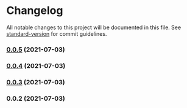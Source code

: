 # Changelog

All notable changes to this project will be documented in this file. See [standard-version](https://github.com/conventional-changelog/standard-version) for commit guidelines.

### [0.0.5](https://github.com/stackhackerio/tailwindcss-classless/compare/v0.0.4...v0.0.5) (2021-07-03)

### [0.0.4](https://github.com/stackhackerio/tailwindcss-classless/compare/v0.0.3...v0.0.4) (2021-07-03)

### [0.0.3](https://github.com/stackhackerio/tailwindcss-classless/compare/v0.0.2...v0.0.3) (2021-07-03)

### 0.0.2 (2021-07-03)
